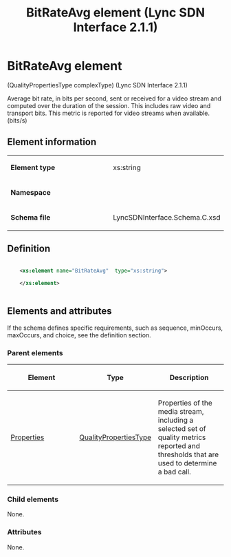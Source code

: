﻿---
title: BitRateAvg element  (Lync SDN Interface 2.1.1)
TOCTitle: BitRateAvg element
ms:assetid: b189f15e-1db0-6233-587a-3cf2fe78685d
ms:mtpsurl: https://msdn.microsoft.com/library/Dn912674(v=office.15)
ms:contentKeyID: 64126843
ms.date: 02/16/2015
mtps_version: v=office.15
dev_langs:
- xml
---

# BitRateAvg element 

(QualityPropertiesType complexType) (Lync SDN Interface 2.1.1)

Average bit rate, in bits per second, sent or received for a video stream and computed over the duration of the session. This includes raw video and transport bits. This metric is reported for video streams when available. (bits/s)


## Element information

<table>
<colgroup>
<col style="width: 50%" />
<col style="width: 50%" />
</colgroup>
<tbody>
<tr class="odd">
<td><p><strong>Element type</strong></p></td>
<td><p>xs:string</p></td>
</tr>
<tr class="even">
<td><p><strong>Namespace</strong></p></td>
<td><p></p></td>
</tr>
<tr class="odd">
<td><p><strong>Schema file</strong></p></td>
<td><p>LyncSDNInterface.Schema.C.xsd</p></td>
</tr>
</tbody>
</table>


## Definition

```xml

    <xs:element name="BitRateAvg"  type="xs:string">
    
    </xs:element>
  
```

## Elements and attributes

If the schema defines specific requirements, such as sequence, minOccurs, maxOccurs, and choice, see the definition section.

### Parent elements

<table>
<colgroup>
<col style="width: 33%" />
<col style="width: 33%" />
<col style="width: 33%" />
</colgroup>
<thead>
<tr class="header">
<th><p>Element</p></th>
<th><p>Type</p></th>
<th><p>Description</p></th>
</tr>
</thead>
<tbody>
<tr class="odd">
<td><p><a href="properties-element-qualitytype-complextype-lync-sdn-interface-2-1-1.md">Properties</a></p></td>
<td><p><a href="qualitypropertiestype-complextype-lync-sdn-interface-2-1-1.md">QualityPropertiesType</a></p></td>
<td><p>Properties of the media stream, including a selected set of quality metrics reported and thresholds that are used to determine a bad call.</p></td>
</tr>
</tbody>
</table>


### Child elements

None.

### Attributes

None.

